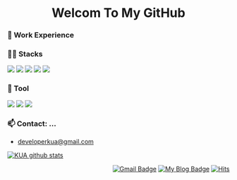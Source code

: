 <h1 align="center">Welcom To My GitHub</h1>

### 💼 Work Experience</h3>

### 👨‍💻 Stacks
<img src="https://img.shields.io/badge/C-A8B9CC?style=flat-square&logo=C&logoColor=white"/> <img src="https://img.shields.io/badge/C++-512BD4?style=flat-square&logo=cplusplus&logoColor=white"/> <img src="https://img.shields.io/badge/csharp-512BD4?style=flat-square&logo=csharp&logoColor=white"/> <img src="https://img.shields.io/badge/unity-FFFFFF?style=flat-square&logo=unity&logoColor=black"/> <img src="https://img.shields.io/badge/Unreal-0E1128?style=flat-square&logo=unrealengine&logoColor=white"/>

### :wrench: Tool
<img src="https://img.shields.io/badge/Visual Stuido-5C2D91?style=flat-square&logo=visualstudio&logoColor=white"/> <img src="https://img.shields.io/badge/GitHub-181717?style=flat-square&logo=GitHub&logoColor=white"/> <img src="https://img.shields.io/badge/GitHub-181717?style=flat-square&logo=GitHub&logoColor=white"/>

### 📫 Contact: ... 
- developerkua@gmail.com


[![KUA github stats](https://github-readme-stats.vercel.app/api?username=DeveloperKua&show_icons=true&hide_border=true)](https://github.com/DeveloperKuar)
  <div align=right>
	
[![Gmail Badge](https://img.shields.io/badge/Gmail-d14836?style=flat-square&logo=Gmail&logoColor=white&link=mailto:snugyun01@gmail.com)](mailto:developerkua@gmail.com)
[![My Blog Badge](http://img.shields.io/badge/-My%20blog-black?style=flat-square&logo=tistory&link=https://developer-kua.tistory.com/)](https://developer-kua.tistory.com/)
  [![Hits](https://hits.seeyoufarm.com/api/count/incr/badge.svg?url=https%3A%2F%2Fgithub.com%2Fzzsza)](https://hits.seeyoufarm.com) 
  </div>
